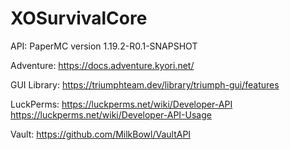 # XOSurvivalCore

API:
PaperMC version 1.19.2-R0.1-SNAPSHOT

Adventure:
https://docs.adventure.kyori.net/

GUI Library:
https://triumphteam.dev/library/triumph-gui/features

LuckPerms:
https://luckperms.net/wiki/Developer-API
https://luckperms.net/wiki/Developer-API-Usage


Vault:
https://github.com/MilkBowl/VaultAPI
